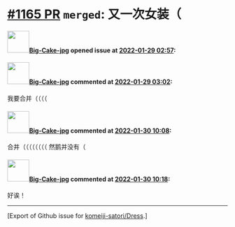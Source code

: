 # [\#1165 PR](https://github.com/komeiji-satori/Dress/pull/1165) `merged`: 又一次女装（

#### <img src="https://avatars.githubusercontent.com/u/76810494?u=76c066e096e9bb548a16955bde5547e8aa819925&v=4" width="50">[Big-Cake-jpg](https://github.com/Big-Cake-jpg) opened issue at [2022-01-29 02:57](https://github.com/komeiji-satori/Dress/pull/1165):



#### <img src="https://avatars.githubusercontent.com/u/76810494?u=76c066e096e9bb548a16955bde5547e8aa819925&v=4" width="50">[Big-Cake-jpg](https://github.com/Big-Cake-jpg) commented at [2022-01-29 03:02](https://github.com/komeiji-satori/Dress/pull/1165#issuecomment-1024817783):

我要合并（（（（

#### <img src="https://avatars.githubusercontent.com/u/76810494?u=76c066e096e9bb548a16955bde5547e8aa819925&v=4" width="50">[Big-Cake-jpg](https://github.com/Big-Cake-jpg) commented at [2022-01-30 10:08](https://github.com/komeiji-satori/Dress/pull/1165#issuecomment-1025109934):

合并（（（（（（（（
然鹅并没有（

#### <img src="https://avatars.githubusercontent.com/u/76810494?u=76c066e096e9bb548a16955bde5547e8aa819925&v=4" width="50">[Big-Cake-jpg](https://github.com/Big-Cake-jpg) commented at [2022-01-30 10:18](https://github.com/komeiji-satori/Dress/pull/1165#issuecomment-1025111847):

好诶！


-------------------------------------------------------------------------------



[Export of Github issue for [komeiji-satori/Dress](https://github.com/komeiji-satori/Dress).]
